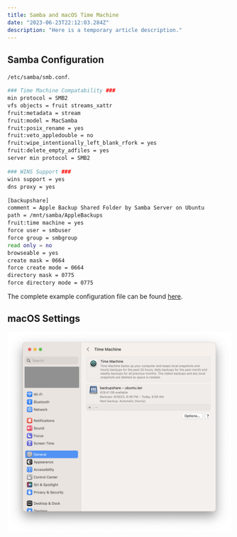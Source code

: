 ```yaml
---
title: Samba and macOS Time Machine
date: "2023-06-23T22:12:03.284Z"
description: "Here is a temporary article description."
---
```


## Samba Configuration

`/etc/samba/smb.conf`.

```sh
### Time Machine Compatability ###
min protocol = SMB2
vfs objects = fruit streams_xattr
fruit:metadata = stream
fruit:model = MacSamba
fruit:posix_rename = yes
fruit:veto_appledouble = no
fruit:wipe_intentionally_left_blank_rfork = yes
fruit:delete_empty_adfiles = yes
server min protocol = SMB2
```

```sh
### WINS Support ###
wins support = yes
dns proxy = yes
```

```sh
[backupshare]
comment = Apple Backup Shared Folder by Samba Server on Ubuntu
path = /mnt/samba/AppleBackups
fruit:time machine = yes
force user = smbuser
force group = smbgroup
read only = no
browseable = yes
create mask = 0664
force create mode = 0664
directory mask = 0775
force directory mode = 0775
```

The complete example configuration file can be found
[here](https://github.com/jpfulton/example-linux-configs/blob/main/etc/samba/smb.conf).

## macOS Settings

![Time Machine Settings Screenshot](./timemaching-settings.png)
